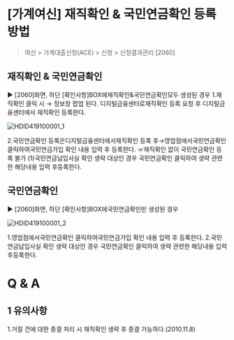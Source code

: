 # [가계여신] 재직확인 & 국민연금확인 등록 방법
> 여신 > 가계대출신청(ACE) > 신청 > 신청결과관리 [2060]
## 재직확인 & 국민연금확인
▶ [2060]화면, 하단 [확인사항]BOX에재직확인&국민연금확인모두 생성된 경우
1.재직확인
클릭 시 → 정보창 팝업 된다.
디지털금융센터로재직확인 등록 요청 후
디지털금융센터에서 재직확인 등록한다.

![HDID419100001_1](HDID419100001_1.jpg)

2.국민연금확인
등록은디지털금융센터에서재직확인 등록
후→영업점에서국민연금확인
클릭하여국민연금가입 확인
내용 입력 후 등록한다.
☞재직확인 없이 국민연금확인
등록 불가
(1)국민연금납입사실 확인 생략 대상인 경우
국민연금확인
클릭하여 생략 관련한 해당내용 입력 후등록한다.
## 국민연금확인
▶ [2060]화면, 하단 [확인사항]BOX에국민연금확인만 생성된 경우

![HDID419100001_2](HDID419100001_2.jpg)

1.영업점에서국민연금확인
클릭하여국민연금가입 확인
내용 입력 후 등록한다.
2.국민연금납입사실 확인
생략 대상인 경우
국민연금확인
클릭하여 생략 관련한 해당내용 입력 후등록한다.
# Q & A
## 1 유의사항
1.거절 건에 대한 종결 처리 시 재직확인 생략 후 종결 가능하다.(2010.11.8)
